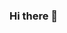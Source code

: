 ### Hi there 👋

<!--
**shine-david/shine-david** is a ✨ _special_ ✨ repository because its `README.md` (this file) appears on your GitHub profile.

Here are some ideas to get you started:

- 🔭 I’m currently pursuing B-Tech in information technology
- 🌱 I’m currently learning ...
- 👯 I’m looking to collaborate on ...
- 🤔 I’m looking for help with ...
- 💬 Ask me about ...
- 📫 mail me at - shinedavid2002@gmail.com
- 😄 Pronouns: ...
- ⚡ Fun fact: ...
-->
